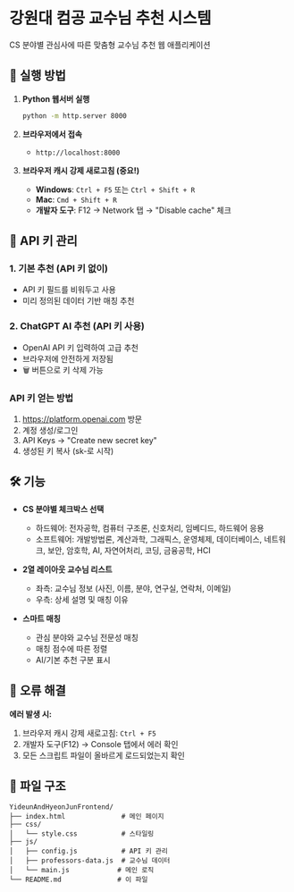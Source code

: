 # 강원대 컴공 교수님 추천 시스템

CS 분야별 관심사에 따른 맞춤형 교수님 추천 웹 애플리케이션

## 🚀 실행 방법

1. **Python 웹서버 실행**
   ```bash
   python -m http.server 8000
   ```

2. **브라우저에서 접속**
   - `http://localhost:8000`

3. **브라우저 캐시 강제 새로고침 (중요!)**
   - **Windows**: `Ctrl + F5` 또는 `Ctrl + Shift + R`
   - **Mac**: `Cmd + Shift + R`
   - **개발자 도구**: F12 → Network 탭 → "Disable cache" 체크

## 🔑 API 키 관리

### 1. 기본 추천 (API 키 없이)
- API 키 필드를 비워두고 사용
- 미리 정의된 데이터 기반 매칭 추천

### 2. ChatGPT AI 추천 (API 키 사용)
- OpenAI API 키 입력하여 고급 추천
- 브라우저에 안전하게 저장됨
- 🗑️ 버튼으로 키 삭제 가능

### API 키 얻는 방법
1. https://platform.openai.com 방문
2. 계정 생성/로그인
3. API Keys → "Create new secret key"
4. 생성된 키 복사 (sk-로 시작)

## 🛠️ 기능

- **CS 분야별 체크박스 선택**
  - 하드웨어: 전자공학, 컴퓨터 구조론, 신호처리, 임베디드, 하드웨어 응용
  - 소프트웨어: 개발방법론, 계산과학, 그래픽스, 운영체제, 데이터베이스, 네트워크, 보안, 암호학, AI, 자연어처리, 코딩, 금융공학, HCI

- **2열 레이아웃 교수님 리스트**
  - 좌측: 교수님 정보 (사진, 이름, 분야, 연구실, 연락처, 이메일)
  - 우측: 상세 설명 및 매칭 이유

- **스마트 매칭**
  - 관심 분야와 교수님 전문성 매칭
  - 매칭 점수에 따른 정렬
  - AI/기본 추천 구분 표시

## 🔧 오류 해결

**에러 발생 시:**
1. 브라우저 캐시 강제 새로고침: `Ctrl + F5`
2. 개발자 도구(F12) → Console 탭에서 에러 확인
3. 모든 스크립트 파일이 올바르게 로드되었는지 확인

## 📁 파일 구조

```
YideunAndHyeonJunFrontend/
├── index.html              # 메인 페이지
├── css/
│   └── style.css           # 스타일링
├── js/
│   ├── config.js           # API 키 관리
│   ├── professors-data.js  # 교수님 데이터
│   └── main.js            # 메인 로직
└── README.md              # 이 파일
```